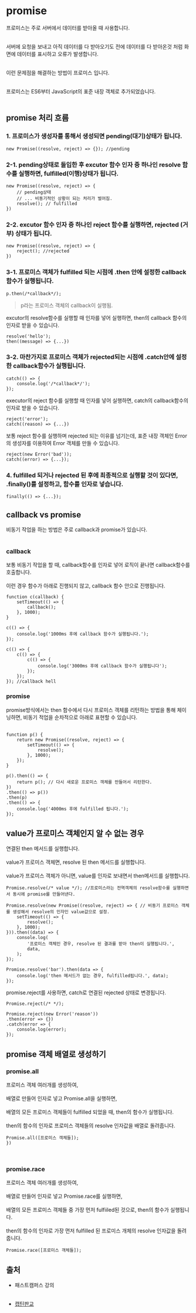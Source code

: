 # promise

프로미스는 주로 서버에서 데이터를 받아올 때 사용합니다.<br><br>

서버에 요청을 보내고 아직 데이터를 다 받아오기도 전에 데이터를 다 받아온것 처럼 화면에 데이터를 표시하고 오류가 발생합니다.<br><br>

이런 문제점을 해결하는 방법이 프로미스 입니다.<br><br>

프로미스는 ES6부터 JavaScript의 표준 내장 객체로 추가되었습니다.<br><br>

## promise 처리 흐름

### 1. 프로미스가 생성자를 통해서 생성되면 pending(대기)상태가 됩니다.
```
new Promise((resolve, reject) => {}); //pending
```

### 2-1. pending상태로 돌입한 후 excutor 함수 인자 중 하나인 resolve 함수를 실행하면, fulfilled(이행)상태가 됩니다.
```
new Promise((resolve, reject) => {
    // pending상태 
    // ... 비동기적인 상황이 되는 처리가 벌어짐.
    resolve(); // fulfilled
})
```

### 2-2. excutor 함수 인자 중 하나인 reject 함수를 실행하면, rejected (거부) 상태가 됩니다.
```
new Promise((resolve, reject) => {
    reject(); //rejected
})
```

### 3-1. 프로미스 객체가 fulfilled 되는 시점에 .then 안에 설정한 callback 함수가 실행됩니다.
```
p.then(/*callback*/);
```
> p라는 프로미스 객체의 callback이 실행됨.

excutor의 resolve함수를 실행할 때 인자를 넣어 실행하면, then의 callback 함수의 인자로 받을 수 있습니다.
```
resolve('hello');
then((message) => {...})
```

### 3-2. 마찬가지로 프로미스 객체가 rejected되는 시점에 .catch안에 설정한 callback함수가 실행됩니다.
```
catch(() => {
    console.log('/*callback*/');
});
```

executor의 reject 함수를 실행할 때 인자를 넣어 실행하면, catch의 callback함수의 인자로 받을 수 있습니다.
```
reject('error');
catch((reason) => {...})
```

보통 reject 함수를 실행하며 rejected 되는 이유를 넘기는데, 표준 내장 객체인 Error의 생성자를 이용하여 Error 객체를 만들 수 있습니다.
```
reject(new Error('bad'));
catch((error) => {...});
```

### 4. fulfilled 되거나 rejected 된 후에 최종적으로 실행할 것이 있다면, .finally()를 설정하고, 함수를 인자로 넣습니다.
```
finally(() => {...});
```

## callback vs promise
비동기 작업을 하는 방법은 주로 callback과 promise가 있습니다.<br><br>

### callback
보통 비동기 작업을 할 때, callback함수를 인자로 넣어 로직이 끝나면 callback함수를 호출합니다.<br><br>
이런 경우 함수가 아래로 진행되지 않고, callback 함수 안으로 진행됩니다.<br>

```
function c(callback) {
    setTimeout(() => {
        callback();
    }, 1000);
}

c(() => {
    console.log('1000ms 후에 callback 함수가 실행됩니다.');
});

c(() => {
    c(() => {
        c(() => {
            console.log('3000ms 후에 callback 함수가 실행됩니다');
        });
    });
}); //callback hell
```

### promise
promise방식에서는 then 함수에서 다시 프로미스 객체를 리턴하는 방법을 통해 체이닝하면, 비동기 적업을 순차적으로 아래로 표현할 수 있습니다.<br><br>
```
function p() {
    return new Promise((resolve, reject) => {
        setTimeout(() => {
            resolve();
        }, 1000);
    });
}

p().then(() => {
    return p(); // 다시 새로운 프로미스 객체를 만들어서 리턴한다.
})
.then(() => p())
.then(p)
.then(() => {
    console.log('4000ms 후에 fulfilled 됩니다.');
});
```

## value가 프로미스 객체인지 알 수 없는 경우
연결된 then 메서드를 실행합니다.<br><br>
value가 프로미스 객체면, resolve 된 then 메서드를 실행합니다.<br><br>
value가 프로미스 객체가 아니면, value를 인자로 보내면서 then메서드를 실행합니다.<br>
```
Promise.resolve(/* value */); //프로미스라는 전역객체의 resolve함수를 실행하면서 동시에 promise를 만들어낸다.

Promise.resolve(new Promise((resolve, reject) => { // 비동기 프로미스 객체를 생성해서 resolve의 인자인 value값으로 설정.
    setTimeout(() => {
        resolve();
    }, 1000);
})).then((data) => {
    console.log(
        '프로미스 객체인 경우, resolve 된 결과를 받아 then이 실행됩니다.', 
        data,
    );
}); 

Promise.resolve('bar').then(data => {
    console.log('then 메서드가 없는 경우, fulfilled됩니다.', data);
});

```
promise.reject를 사용하면, catch로 연결된 rejected 상태로 변경됩니다.
```
Promise.reject(/* */);

Promise.reject(new Error('reason'))
.then(error => {})
.catch(error => {
    console.log(error);
});
```
## promise 객체 배열로 생성하기

### promise.all
프로미스 객체 여러개를 생성하여,<br><br>
배열로 만들어 인자로 넣고 Promise.all을 실행하면,<br><br>
배열의 모든 프로미스 객체들이 fulfilled 되었을 때, then의 함수가 실행됩니다.<br><br>
then의 함수의 인자로 프로미스 객체들의 resolve 인자값을 배열로 돌려줍니다.
```
Promise.all([프로미스 객체들]);
})
```
<br>

### promise.race

프로미스 객체 여러개를 생성하여,<br><br>
배열로 만들어 인자로 넣고 Promise.race를 실행하면,<br><br>
배열의 모든 프로미스 객체들 중 가장 먼저 fulfiiled된 것으로, then의 함수가 실행됩니다.<br><br>
then의 함수의 인자로 가장 먼저 fulfilled 된 프로미스 개체의 resolve 인자값을 돌려줍니다.<br>
```
Promise.race([프로미스 객체들]); 
```
## 출처

* 패스트캠퍼스 강의<br><br>

* [캡틴판교](https://joshua1988.github.io/web-development/javascript/promise-for-beginners/)